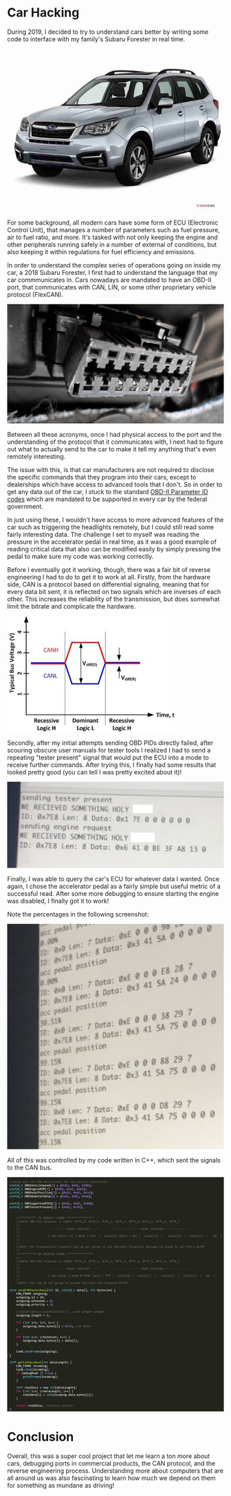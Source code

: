 # Car Hacking

During 2019, I decided to try to understand cars better by writing some code to interface with my family's Subaru Forester in real time.

![Subaru Forester](subaru.jpg)

For some background, all modern cars have some form of ECU (Electronic Control Unit), that manages a number of parameters such as fuel pressure, air to fuel ratio, and more. It's tasked with not only keeping the engine and other peripherals running safely in a number of external of conditions, but also keeping it within regulations for fuel efficiency and emissions.

In order to understand the complex series of operations going on inside my car, a 2018 Subaru Forester, I first had to understand the language that my car commmunicates in. Cars nowadays are mandated to have an OBD-II port, that communicates with CAN, LIN, or some other proprietary vehicle protocol (FlexCAN).

![OBD-II Port, exposed under dashboard](obd-ii.png)

Between all these acronyms, once I had physical access to the port and the understanding of the protocol that it communicates with, I next had to figure out what to actually send to the car to make it tell my anything that's even remotely interesting.

The issue with this, is that car manufacturers are not required to disclose the specific commands that they program into their cars, except to dealerships which have access to advanced tools that I don't. So in order to get any data out of the car, I stuck to the standard [OBD-II Parameter ID codes](https://en.wikipedia.org/wiki/OBD-II_PIDs) which are mandated to be supported in every car by the federal government.

In just using these, I wouldn't have access to more advanced features of the car such as triggering the headlights remotely, but I could still read some fairly interesting data. The challenge I set to myself was reading the pressure in the accelerator pedal in real time, as it was a good example of reading critical data that also can be modified easily by simply pressing the pedal to make sure my code was working correctly.

Before I eventually got it working, though, there was a fair bit of reverse engineering I had to do to get it to work at all. Firstly, from the hardware side, CAN is a protocol based on differential signaling, meaning that for every data bit sent, it is reflected on two signals which are inverses of each other. This increases the reliability of the transmission, but does somewhat limit the bitrate and complicate the hardware.

![Single CAN signal, showing differential](canSignal.jpg)

Secondly, after my initial attempts sending OBD PIDs directly failed, after scouring obscure user manuals for tester tools I realized I had to send a repeating "tester present" signal that would put the ECU into a mode to receive further commands. After trying this, I finally had some results that looked pretty good (you can tell I was pretty excited about it)!

![First data received from the car!](testerWorked.png)

Finally, I was able to query the car's ECU for whatever data I wanted. Once again, I chose the accelerator pedal as a fairly simple but useful metric of a successful read. After some more debugging to ensure starting the engine was disabled, I finally got it to work!

Note the percentages in the following screenshot:

![Pedal read, with me flooring the pedal (car engine disabled)](successfulPedalRead.jpg)

All of this was controlled by my code written in C++, which sent the signals to the CAN bus.

![Code to control subaru (note data packets at top)](carReverseEngineering.png)

# Conclusion

Overall, this was a super cool project that let me learn a ton more about cars, debugging ports in commercial products, the CAN protocol, and the reverse engineering process. Understanding more about computers that are all around us was also fascinating to learn how much we depend on them for something as mundane as driving!